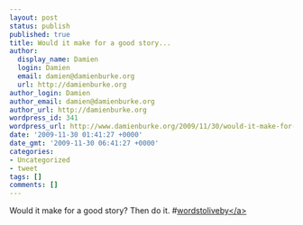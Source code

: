 ```yaml
---
layout: post
status: publish
published: true
title: Would it make for a good story...
author:
  display_name: Damien
  login: Damien
  email: damien@damienburke.org
  url: http://damienburke.org
author_login: Damien
author_email: damien@damienburke.org
author_url: http://damienburke.org
wordpress_id: 341
wordpress_url: http://www.damienburke.org/2009/11/30/would-it-make-for-a-good-story/
date: '2009-11-30 01:41:27 +0000'
date_gmt: '2009-11-30 06:41:27 +0000'
categories:
- Uncategorized
- tweet
tags: []
comments: []
---
```

<p>Would it make for a good story? Then do it. #<a href="http:&#47;&#47;search.twitter.com&#47;search?q=%23wordstoliveby" class="aktt_hashtag">wordstoliveby<&#47;a></p>
